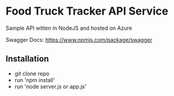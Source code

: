 # Food Truck Tracker API Service

Sample API witten in NodeJS and hosted on Azure

Swagger Docs: https://www.npmjs.com/package/swagger

## Installation
- git clone repo
- run 'npm install'
- run 'node server.js or app.js'
